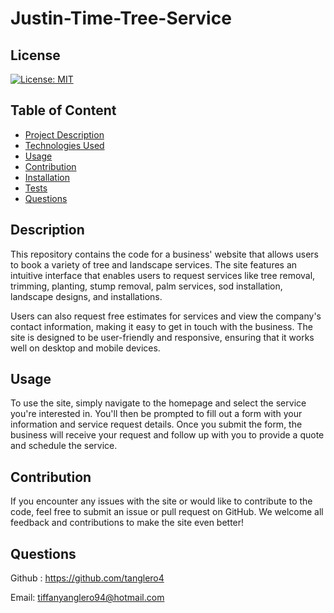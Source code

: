 # Justin-Time-Tree-Service

 ## License
[![License: MIT](https://img.shields.io/badge/License-MIT-yellow.svg)](https://opensource.org/licenses/MIT)
          
## Table of Content 
- [Project Description](#Description)
- [Technologies Used](#Technology)
- [Usage](#Usage)
- [Contribution](#Contribution)
- [Installation](#Installation)
- [Tests](#Tests)
- [Questions](#Questions)
## Description
This repository contains the code for a business' website that allows users to book a variety of tree and landscape services. The site features an intuitive interface that enables users to request services like tree removal, trimming, planting, stump removal, palm services, sod installation, landscape designs, and installations.

Users can also request free estimates for services and view the company's contact information, making it easy to get in touch with the business. The site is designed to be user-friendly and responsive, ensuring that it works well on desktop and mobile devices.
<!---
## Technologies Used
The site is built using a variety of modern web technologies, including HTML, CSS, JavaScript, and jQuery. The site's backend is powered by a custom-built server using Node.js and Express.js. The site also uses a database to store user information and service requests.

Getting Started with the Code
To get started with the code, simply clone the repository to your local machine and open it in your preferred code editor. You'll need to install Node.js and the necessary dependencies using the `npm install` command. You can then run the site locally using the npm start command.
--->

## Usage
To use the site, simply navigate to the homepage and select the service you're interested in. You'll then be prompted to fill out a form with your information and service request details. Once you submit the form, the business will receive your request and follow up with you to provide a quote and schedule the service.

## Contribution
If you encounter any issues with the site or would like to contribute to the code, feel free to submit an issue or pull request on GitHub. We welcome all feedback and contributions to make the site even better!

<!---
## Installation

## Tests 
--->
## Questions

Github : https://github.com/tanglero4

Email: tiffanyanglero94@hotmail.com  

